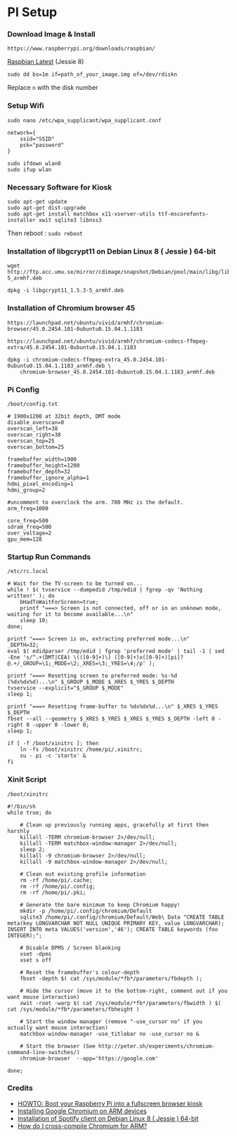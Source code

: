 # PI Setup

### Download Image & Install

`https://www.raspberrypi.org/downloads/raspbian/`

[Raspbian Latest](https://downloads.raspberrypi.org/raspbian_latest.torrent) (Jessie 8)

`sudo dd bs=1m if=path_of_your_image.img of=/dev/rdiskn`

Replace `n` with the disk number

### Setup Wifi

`sudo nano /etc/wpa_supplicant/wpa_supplicant.conf`

```
network={
    ssid="SSID"
    psk="password"
}
```

```
sudo ifdown wlan0
sudo ifup wlan
```

### Necessary Software for Kiosk
```
sudo apt-get update
sudo apt-get dist-upgrade
sudo apt-get install matchbox x11-xserver-utils ttf-mscorefonts-installer xwit sqlite3 libnss3
```

Then reboot : `sudo reboot`


### Installation of libgcrypt11 on Debian Linux 8 ( Jessie ) 64-bit

```
wget http://ftp.acc.umu.se/mirror/cdimage/snapshot/Debian/pool/main/libg/libgcrypt11/libgcrypt11_1.5.3-5_armhf.deb

dpkg -i libgcrypt11_1.5.3-5_armhf.deb
```

### Installation of Chromium browser 45

`https://launchpad.net/ubuntu/vivid/armhf/chromium-browser/45.0.2454.101-0ubuntu0.15.04.1.1183`

`https://launchpad.net/ubuntu/vivid/armhf/chromium-codecs-ffmpeg-extra/45.0.2454.101-0ubuntu0.15.04.1.1183`

```
dpkg -i chromium-codecs-ffmpeg-extra_45.0.2454.101-0ubuntu0.15.04.1.1183_armhf.deb \ 
	chromium-browser_45.0.2454.101-0ubuntu0.15.04.1.1183_armhf.deb
```

### Pi Config 

`/boot/config.txt`

```
# 1900x1200 at 32bit depth, DMT mode
disable_overscan=0
overscan_left=38
overscan_right=38
overscan_top=25
overscan_bottom=25

framebuffer_width=1900
framebuffer_height=1200
framebuffer_depth=32
framebuffer_ignore_alpha=1
hdmi_pixel_encoding=1
hdmi_group=2

#uncomment to overclock the arm. 700 MHz is the default.
arm_freq=1000

core_freq=500
sdram_freq=500
over_voltage=2
gpu_mem=128
```

### Startup Run Commands

`/etc/rc.local`

```
# Wait for the TV-screen to be turned on...
while ! $( tvservice --dumpedid /tmp/edid | fgrep -qv 'Nothing written!' ); do
	bHadToWaitForScreen=true;
	printf "===> Screen is not connected, off or in an unknown mode, waiting for it to become available...\n"
	sleep 10;
done;

printf "===> Screen is on, extracting preferred mode...\n"
_DEPTH=32;
eval $( edidparser /tmp/edid | fgrep 'preferred mode' | tail -1 | sed -Ene 's/^.+(DMT|CEA) \(([0-9]+)\) ([0-9]+)x([0-9]+)[pi]? @.+/_GROUP=\1;_MODE=\2;_XRES=\3;_YRES=\4;/p' );

printf "===> Resetting screen to preferred mode: %s-%d (%dx%dx%d)...\n" $_GROUP $_MODE $_XRES $_YRES $_DEPTH
tvservice --explicit="$_GROUP $_MODE"
sleep 1;

printf "===> Resetting frame-buffer to %dx%dx%d...\n" $_XRES $_YRES $_DEPTH
fbset --all --geometry $_XRES $_YRES $_XRES $_YRES $_DEPTH -left 0 -right 0 -upper 0 -lower 0;
sleep 1;

if [ -f /boot/xinitrc ]; then
	ln -fs /boot/xinitrc /home/pi/.xinitrc;
	su - pi -c 'startx' &
fi
```
### Xinit Script

`/boot/xinitrc`

```
#!/bin/sh
while true; do

	# Clean up previously running apps, gracefully at first then harshly
	killall -TERM chromium-browser 2>/dev/null;
	killall -TERM matchbox-window-manager 2>/dev/null;
	sleep 2;
	killall -9 chromium-browser 2>/dev/null;
	killall -9 matchbox-window-manager 2>/dev/null;

	# Clean out existing profile information
	rm -rf /home/pi/.cache;
	rm -rf /home/pi/.config;
	rm -rf /home/pi/.pki;

	# Generate the bare minimum to keep Chromium happy!
	mkdir -p /home/pi/.config/chromium/Default
	sqlite3 /home/pi/.config/chromium/Default/Web\ Data "CREATE TABLE meta(key LONGVARCHAR NOT NULL UNIQUE PRIMARY KEY, value LONGVARCHAR); INSERT INTO meta VALUES('version','46'); CREATE TABLE keywords (foo INTEGER);";

	# Disable DPMS / Screen blanking
	xset -dpms
	xset s off

	# Reset the framebuffer's colour-depth
	fbset -depth $( cat /sys/module/*fb*/parameters/fbdepth );

	# Hide the cursor (move it to the bottom-right, comment out if you want mouse interaction)
	xwit -root -warp $( cat /sys/module/*fb*/parameters/fbwidth ) $( cat /sys/module/*fb*/parameters/fbheight )

	# Start the window manager (remove "-use_cursor no" if you actually want mouse interaction)
	matchbox-window-manager -use_titlebar no -use_cursor no &

	# Start the browser (See http://peter.sh/experiments/chromium-command-line-switches/)
	chromium-browser  --app='https://google.com'

done;
```

### Credits

* [HOWTO: Boot your Raspberry Pi into a fullscreen browser kiosk](http://blogs.wcode.org/2013/09/howto-boot-your-raspberry-pi-into-a-fullscreen-browser-kiosk/)
* [Installing Google Chromium on ARM devices](http://blog.valitov.me/2014/06/installing-google-chromium-on-arm.html)
* [Installation of Spotify client on Debian Linux 8 ( Jessie ) 64-bit](http://linuxconfig.org/installation-of-spotify-client-on-debian-linux-8-jessie-64-bit)
* [How do I cross-compile Chromium for ARM?](http://unix.stackexchange.com/questions/176794/how-do-i-cross-compile-chromium-for-arm)